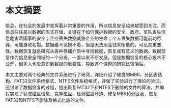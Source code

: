 # 本文摘要
信息，在社会的发展中发挥着非常重要的作用，所以信息安全越来越受到关注。而信息往往是以数据的形式存储，关键在于如何保护数据的安全。政府、军队丢失信息危害着国家的安全；企业丢失数据威胁企业的生命；个人丢失数据可能前功尽弃，可能身败名裂。数据看不见摸不着，但是无法用金钱来衡量的，可见其重要性。数据恢复就是研究从各种存储介质中寻找数据，恢复成有意义的数据。数据恢复作为信息安全领域的一个分支，一直以来不断发展，但是数据恢复的核心技术不公开，很多人也没意识到数据的重要性，导致这个课题的研究比较落后。

本文主要对两个经典的文件系统进行了研究，详细介绍了硬盘的MBR、分区表结构、FAT32文件系统格式、NTFS文件系统格式，并做了实验进行了理论的验证。还讨论了数据恢复的过程，提出恢复FAT32下和NTFS下删除的文件的算法，并编程实现了获取磁盘信息、克隆磁盘、检测磁盘坏道、修复MBR和分区表、恢复FAT32和NTFS下删除及格式化后的文件。
